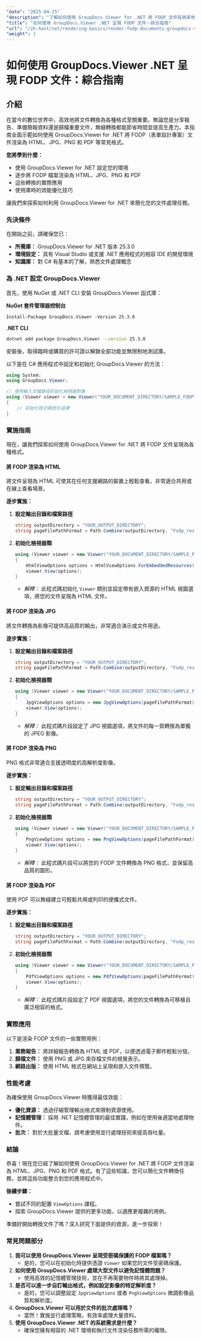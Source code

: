 ```yaml
---
"date": "2025-04-25"
"description": "了解如何使用 GroupDocs.Viewer for .NET 將 FODP 文件有效率地渲染為 HTML、JPG、PNG 和 PDF 格式。本逐步指南將協助您優化文件處理。"
"title": "如何使用 GroupDocs.Viewer .NET 呈現 FODP 文件－綜合指南"
"url": "/zh-hant/net/rendering-basics/render-fodp-documents-groupdocs-viewer-net/"
"weight": 1
---
```


# 如何使用 GroupDocs.Viewer .NET 呈現 FODP 文件：綜合指南

## 介紹

在當今的數位世界中，高效地將文件轉換為各種格式至關重要。無論您是分享報告、準備簡報資料還是歸檔重要文件，無縫轉換都能節省時間並提高生產力。本指南全面示範如何使用 GroupDocs.Viewer for .NET 將 FODP（表單設計專案）文件渲染為 HTML、JPG、PNG 和 PDF 等常見格式。

**您將學到什麼：**
- 使用 GroupDocs.Viewer for .NET 設定您的環境
- 逐步將 FODP 檔案渲染為 HTML、JPG、PNG 和 PDF
- 這些轉換的實際應用
- 使用庫時的效能優化技巧

讓我們來探索如何利用 GroupDocs.Viewer for .NET 來簡化您的文件處理任務。

### 先決條件
在開始之前，請確保您已：

- **所需庫：** GroupDocs.Viewer for .NET 版本 25.3.0
- **環境設定：** 具有 Visual Studio 或支援 .NET 應用程式的相容 IDE 的開發環境
- **知識庫：** 對 C# 有基本的了解，熟悉文件處理概念

### 為 .NET 設定 GroupDocs.Viewer
首先，使用 NuGet 或 .NET CLI 安裝 GroupDocs.Viewer 函式庫：

**NuGet 套件管理器控制台**
```shell
Install-Package GroupDocs.Viewer -Version 25.3.0
```

**.NET CLI**
```bash
dotnet add package GroupDocs.Viewer --version 25.3.0
```

安裝後，取得臨時或購買的許可證以解鎖全部功能並無限制地測試庫。

以下是在 C# 應用程式中設定和初始化 GroupDocs.Viewer 的方法：

```csharp
using System;
using GroupDocs.Viewer;

// 使用輸入文檔路徑初始化檢視器對象
using (Viewer viewer = new Viewer("YOUR_DOCUMENT_DIRECTORY/SAMPLE_FODP"))
{
    // 初始化程式碼放在這裡
}
```

### 實施指南
現在，讓我們探索如何使用 GroupDocs.Viewer for .NET 將 FODP 文件呈現為各種格式。

#### 將 FODP 渲染為 HTML
將文件呈現為 HTML 可使其在任何支援網路的裝置上輕鬆查看，非常適合共用或在線上查看場景。

**逐步實施：**
1. **設定輸出目錄和檔案路徑**
   ```csharp
   string outputDirectory = "YOUR_OUTPUT_DIRECTORY";
   string pageFilePathFormat = Path.Combine(outputDirectory, "Fodp_result.html");
   ```
2. **初始化檢視器類**
   ```csharp
   using (Viewer viewer = new Viewer("YOUR_DOCUMENT_DIRECTORY/SAMPLE_FODP"))
   {
       HtmlViewOptions options = HtmlViewOptions.ForEmbeddedResources(pageFilePathFormat);
       viewer.View(options);
   }
   ```
   - *解釋：* 此程式碼初始化 `Viewer` 類別並設定帶有嵌入資源的 HTML 視圖選項，將您的文件呈現為 HTML 文件。

#### 將 FODP 渲染為 JPG
將文件轉換為影像可提供高品質的輸出，非常適合演示或文件用途。

**逐步實施：**
1. **設定輸出目錄和檔案路徑**
   ```csharp
   string outputDirectory = "YOUR_OUTPUT_DIRECTORY";
   string pageFilePathFormat = Path.Combine(outputDirectory, "Fodp_result.jpg");
   ```
2. **初始化檢視器類**
   ```csharp
   using (Viewer viewer = new Viewer("YOUR_DOCUMENT_DIRECTORY/SAMPLE_FODP"))
   {
       JpgViewOptions options = new JpgViewOptions(pageFilePathFormat);
       viewer.View(options);
   }
   ```
   - *解釋：* 此程式碼片段設定了 JPG 視圖選項，將文件的每一頁轉換為單獨的 JPEG 影像。

#### 將 FODP 渲染為 PNG
PNG 格式非常適合支援透明度的高解析度影像。

**逐步實施：**
1. **設定輸出目錄和檔案路徑**
   ```csharp
   string outputDirectory = "YOUR_OUTPUT_DIRECTORY";
   string pageFilePathFormat = Path.Combine(outputDirectory, "Fodp_result.png");
   ```
2. **初始化檢視器類**
   ```csharp
   using (Viewer viewer = new Viewer("YOUR_DOCUMENT_DIRECTORY/SAMPLE_FODP"))
   {
       PngViewOptions options = new PngViewOptions(pageFilePathFormat);
       viewer.View(options);
   }
   ```
   - *解釋：* 此程式碼片段可以將您的 FODP 文件轉換為 PNG 格式，並保留高品質的圖形。

#### 將 FODP 渲染為 PDF
使用 PDF 可以無縫建立可輕鬆共用或列印的便攜式文件。

**逐步實施：**
1. **設定輸出目錄和檔案路徑**
   ```csharp
   string outputDirectory = "YOUR_OUTPUT_DIRECTORY";
   string pageFilePathFormat = Path.Combine(outputDirectory, "Fodp_result.pdf");
   ```
2. **初始化檢視器類**
   ```csharp
   using (Viewer viewer = new Viewer("YOUR_DOCUMENT_DIRECTORY/SAMPLE_FODP"))
   {
       PdfViewOptions options = new PdfViewOptions(pageFilePathFormat);
       viewer.View(options);
   }
   ```
   - *解釋：* 此程式碼片段設定了 PDF 視圖選項，將您的文件轉換為可移植且廣泛相容的格式。

### 實際應用
以下是渲染 FODP 文件的一些實際用例：

1. **業務報告：** 將詳細報告轉換為 HTML 或 PDF，以便透過電子郵件輕鬆分發。
2. **歸檔文件：** 使用 PNG 或 JPG 來存檔文件的視覺表示。
3. **網路出版：** 使用 HTML 格式在網站上呈現和嵌入文件預覽。

### 性能考慮
為確保使用 GroupDocs.Viewer 時獲得最佳效能：

- **優化資源：** 透過仔細管理輸出格式來限制資源使用。
- **記憶體管理：** 採用 .NET 記憶體管理的最佳實踐，例如在使用後適當地處理物件。
- **批次：** 對於大批量文檔，請考慮使用並行處理技術來提高吞吐量。

### 結論
恭喜！現在您已經了解如何使用 GroupDocs.Viewer for .NET 將 FODP 文件渲染為 HTML、JPG、PNG 和 PDF 格式。有了這些知識，您可以簡化文件轉換任務，並將這些功能整合到您的應用程式中。

**後續步驟：**
- 嘗試不同的配置 `ViewOptions` 課程。
- 探索 GroupDocs.Viewer 提供的更多功能，以適應更複雜的用例。

準備好開始轉換文件了嗎？深入研究下面提供的資源，進一步探索！

### 常見問題部分
1. **我可以使用 GroupDocs.Viewer 呈現受密碼保護的 FODP 檔案嗎？**
   - 是的，您可以在初始化時提供憑證 `Viewer` 如果您的文件受密碼保護。
2. **如何使用 GroupDocs.Viewer 處理大型文件以避免記憶體問題？**
   - 使用高效的記憶體管理技術，並在不再需要物件時將其處理掉。
3. **是否可以進一步自訂輸出格式，例如設定影像的特定解析度？**
   - 是的，您可以調整設定 `JpgViewOptions` 或者 `PngViewOptions` 微調影像品質和解析度。
4. **GroupDocs.Viewer 可以用於文件的批次處理嗎？**
   - 當然！實施並行處理策略，有效率處理大量資料。
5. **使用 GroupDocs.Viewer .NET 的系統需求是什麼？**
   - 確保您擁有相容的 .NET 環境和執行文件渲染任務所需的權限。